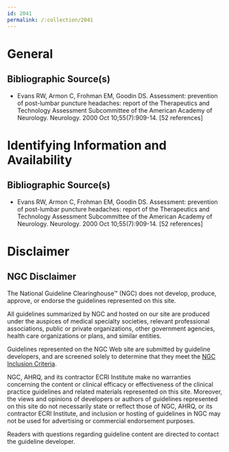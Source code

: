 ```yaml
---
id: 2041
permalink: /:collection/2041
---
```


# General

## Bibliographic Source(s)

- Evans RW, Armon C, Frohman EM, Goodin DS. Assessment: prevention of post-lumbar puncture headaches: report of the Therapeutics and Technology Assessment Subcommittee of the American Academy of Neurology. Neurology. 2000 Oct 10;55(7):909-14. [52 references]

# Identifying Information and Availability

## Bibliographic Source(s)

- Evans RW, Armon C, Frohman EM, Goodin DS. Assessment: prevention of post-lumbar puncture headaches: report of the Therapeutics and Technology Assessment Subcommittee of the American Academy of Neurology. Neurology. 2000 Oct 10;55(7):909-14. [52 references]

# Disclaimer

## NGC Disclaimer

The National Guideline Clearinghouse™ (NGC) does not develop, produce, approve, or endorse the guidelines represented on this site.

All guidelines summarized by NGC and hosted on our site are produced under the auspices of medical specialty societies, relevant professional associations, public or private organizations, other government agencies, health care organizations or plans, and similar entities.

Guidelines represented on the NGC Web site are submitted by guideline developers, and are screened solely to determine that they meet the [NGC Inclusion Criteria](/help-and-about/summaries/inclusion-criteria).

NGC, AHRQ, and its contractor ECRI Institute make no warranties concerning the content or clinical efficacy or effectiveness of the clinical practice guidelines and related materials represented on this site. Moreover, the views and opinions of developers or authors of guidelines represented on this site do not necessarily state or reflect those of NGC, AHRQ, or its contractor ECRI Institute, and inclusion or hosting of guidelines in NGC may not be used for advertising or commercial endorsement purposes.

Readers with questions regarding guideline content are directed to contact the guideline developer.

